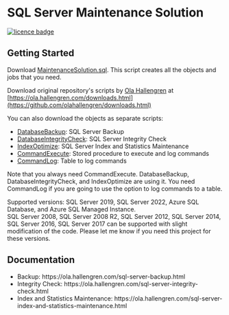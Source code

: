 # SQL Server Maintenance Solution
[![licence badge]][licence]
<!-- [![stars badge]][stars] -->
<!-- [![forks badge]][forks] -->
<!-- [![issues badge]][issues] -->
<!-- [![bug report badge]][bug report]-->
<!-- [![feature request badge]][feature request] -->

## Getting Started

Download [MaintenanceSolution.sql](/MaintenanceSolution.sql). This script creates all the objects and jobs that you need.

Download original repository's scripts by <a href="https://ola.hallengren.com/downloads.html">Ola Hallengren</a> at [https://ola.hallengren.com/downloads.html](https://github.com/olahallengren/downloads.html)


You can also download the objects as separate scripts:
 - [DatabaseBackup](/DatabaseBackup.sql): SQL Server Backup
 - [DatabaseIntegrityCheck](/DatabaseIntegrityCheck.sql): SQL Server Integrity Check
 - [IndexOptimize](/IndexOptimize.sql): SQL Server Index and Statistics Maintenance
 - [CommandExecute](/CommandExecute.sql): Stored procedure to execute and log commands
 - [CommandLog](/CommandLog.sql): Table to log commands

Note that you always need CommandExecute. DatabaseBackup, DatabaseIntegrityCheck, and IndexOptimize are using it.
You need CommandLog if you are going to use the option to log commands to a table.

Supported versions: SQL Server 2019, SQL Server 2022, Azure SQL Database, and Azure SQL Managed Instance. </br>
                    SQL Server 2008, SQL Server 2008 R2, SQL Server 2012, SQL Server 2014, SQL Server 2016, SQL Server 2017 can be supported with slight modification of the code. Please let me know if you need this project for these versions.

## Documentation

<ul>
<li>Backup: https://ola.hallengren.com/sql-server-backup.html</li>
<li>Integrity Check: https://ola.hallengren.com/sql-server-integrity-check.html</li>
<li>Index and Statistics Maintenance: https://ola.hallengren.com/sql-server-index-and-statistics-maintenance.html</li>
</ul>

[licence badge]:https://img.shields.io/badge/license-MIT-blue.svg
[stars badge]:https://img.shields.io/github/stars/amomen9/sql-server-maintenance-solution_ola_expansion.svg
[forks badge]:https://img.shields.io/github/forks/amomen9/sql-server-maintenance-solution_ola_expansion.svg
[issues badge]:https://img.shields.io/github/issues/amomen9/sql-server-maintenance-solution_ola_expansion.svg
[bug report badge]:https://img.shields.io/github/issues/amomen9/sql-server-maintenance-solution/Bug%20Report.svg
[feature request badge]:https://img.shields.io/github/amomen9/olahallengren/sql-server-maintenance-solution/Feature%20Request.svg

[licence]:https://github.com/amomen9/sql-server-maintenance-solution/blob/master/LICENSE
[stars]:https://github.com/amomen9/sql-server-maintenance-solution_ola_expansion/stargazers
[forks]:https://github.com/amomen9/sql-server-maintenance-solution_ola_expansion/network
[issues]:https://github.com/amomen9/sql-server-maintenance-solution_ola_expansion/issues
[bug report]:https://github.com/amomen9/sql-server-maintenance-solution_ola_expansion/issues?q=is%3Aopen+is%3Aissue+label%3A%22Bug+Report%22
[feature request]:https://github.com/amomen9/sql-server-maintenance-solution_ola_expansion/issues?q=is%3Aopen+is%3Aissue+label%3A%22Feature+Request%22
